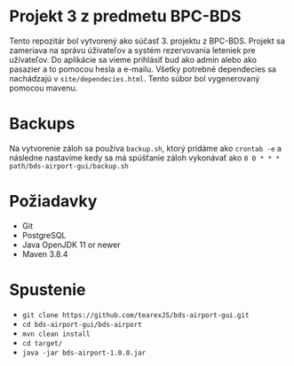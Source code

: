 # Projekt 3 z predmetu BPC-BDS
Tento repozitár bol vytvorený ako súčasť 3. projektu z BPC-BDS. Projekt sa zameriava na správu úživateľov a systém rezervovania leteniek pre užívateľov. Do aplikácie sa vieme prihlásiť bud ako admin alebo ako pasazier a to pomocou hesla a e-mailu. Všetky potrebné dependecies sa nachádzajú v `site/dependecies.html`. Tento súbor bol vygenerovaný pomocou mavenu.
# Backups
Na vytvorenie záloh sa používa `backup.sh`, ktorý pridáme ako `crontab -e` a následne nastavíme kedy sa má spúšťanie záloh vykonávať ako `0 0 * * * path/bds-airport-gui/backup.sh`
# Požiadavky
- Git
- PostgreSQL
- Java OpenJDK 11 or newer
- Maven 3.8.4
# Spustenie
- `git clone https://github.com/tearexJS/bds-airport-gui.git`
- `cd bds-airport-gui/bds-airport`
- `mvn clean install`
- `cd target/`
- `java -jar bds-airport-1.0.0.jar`

